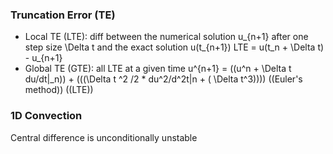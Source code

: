 ### Truncation Error (TE)

* Local TE (LTE): diff between the numerical solution u_{n+1} after one step size \Delta t and the exact solution u(t_{n+1})
LTE = u(t_n + \Delta t) - u_{n+1}
* Global TE (GTE): all LTE at a given time
u^{n+1} = ((u^n + \Delta t du/dt|_n)) + (((\Delta t ^2 /2 * du^2/d^2t|n + ( \Delta t^3))))
((Euler's method)) ((LTE))


### 1D Convection
Central difference is unconditionally unstable
